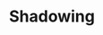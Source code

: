 ---
title : "Shadowing"
layout : category-archive
category: Shadowing
permalink : /shadowing/
author profile : true
sidebar_main : true
---